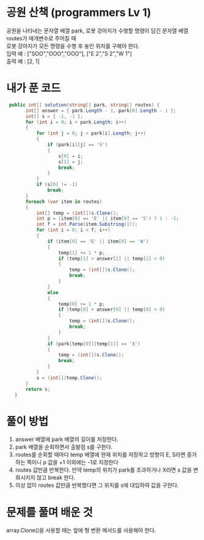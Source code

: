 # 공원 산책 (programmers Lv 1)
 공원을 나타내는 문자열 배열 park, 로봇 강아지가 수행할 명령이 담긴 문자열 배열 routes가 매개변수로 주어질 때  
 로봇 강아지가 모든 명령을 수행 후 놓인 위치를 구해야 한다.  
 입력 예 : ["SOO","OOO","OOO"], ["E 2","S 2","W 1"]  
 출력 예 : [2, 1]
# 내가 푼 코드
 ```cs
  public int[] solution(string[] park, string[] routes) {
        int[] answer = { park.Length - 1, park[0].Length - 1 };
        int[] s = { -1, -1 };
        for (int i = 0; i < park.Length; i++)
        {
            for (int j = 0; j < park[i].Length; j++)
            {
                if (park[i][j] == 'S')
                {
                    s[0] = i;
                    s[1] = j;
                    break;
                }
            }
            if (s[0] != -1)
                break;
        }
        foreach (var item in routes)
        {
            int[] temp = (int[])s.Clone();
            int p = (item[0] == 'E' || item[0] == 'S') ? 1 : -1;
            int f = int.Parse(item.Substring(1));
            for (int i = 0; i < f; i++)
            {
                if (item[0] == 'E' || item[0] == 'W')
                {
                    temp[1] += 1 * p;
                    if (temp[1] > answer[1] || temp[1] < 0)
                    {
                        temp = (int[])s.Clone();
                        break;
                    }
                }
                else
                {
                    temp[0] += 1 * p;
                    if (temp[0] > answer[0] || temp[0] < 0)
                    {
                        temp = (int[])s.Clone();
                        break;
                    }
                }
                if (park[temp[0]][temp[1]] == 'X')
                {
                    temp = (int[])s.Clone();
                    break;
                }
            }
            s = (int[])temp.Clone();
        }
        return s;
    }
 ```
# 풀이 방법
 1. answer 배열에 park 배열의 길이를 저장한다.
 1. park 배열을 순회하면서 출발점 s를 구한다.
 1. routes를 순회할 때마다 temp 배열에 현재 위치를 저장하고 방향이 E, S라면 증가하는 쪽이니 p 값을 +1 이외에는 -1로 지정한다
 1. routes 값만큼 반복한다. 만약 temp의 위치가 park를 초과하거나 X라면 s 값을 변화시키지 않고 break 한다.
 1. 이상 없이 routes 값만큼 반복했다면 그 위치를 s에 대입하여 값을 구한다.
# 문제를 풀며 배운 것
 array.Clone()을 사용할 때는 앞에 형 변환 메서드를 사용해야 한다.